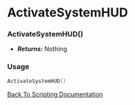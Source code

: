 # ActivateSystemHUD

### ActivateSystemHUD()
- ***Returns:*** Nothing

### Usage

```Lua
ActivateSystemHUD()
```


[Back To Scripting Documentation](../README.md)
